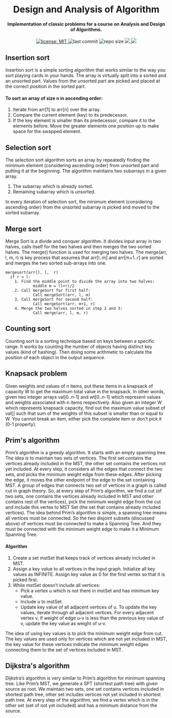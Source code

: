 <h1 align="center">Design and Analysis of Algorithm</h1>

<h4 align="center">
  Implementation of classic problems for a course on Analysis and Design of Algorithms.
</h4>

<p align="center">
  <a href="https://github.com/marismarcosta/algorithm-design-and-analysis/blob/master/LICENSE" target="_blank">
    <img alt="license: MIT" src="https://img.shields.io/badge/license-MIT-yellow.svg?style=flat-square" />
  </a>
  <img alt="last commit" src="https://img.shields.io/github/last-commit/marismarcosta/algorithm-design-and-analysis?color=FF6347&style=flat-square"/>
  <img alt="repo size" src="https://img.shields.io/github/repo-size/marismarcosta/algorithm-design-and-analysis?color=ffa07a&style=flat-square" />
  <a href="https://github.com/marismarcosta" target="_blank">
    <img src="https://img.shields.io/badge/marismarcosta-8B008B?logo=GitHub&style=flat-square"/>
  </a>
  <a href="https://www.linkedin.com/in/marismarcosta/" target="_blank">
    <img src="https://img.shields.io/badge/marismarcosta-blue?logo=linkedin&style=flat-square"/>
  </a>
</p>

## Insertion sort

Insertion sort is a simple sorting algorithm that works similar to the way you sort playing cards in your hands. The array is virtually split into a sorted and an unsorted part. Values from the unsorted part are picked and placed at the correct position in the sorted part.

#### To sort an array of size n in ascending order:
  1. Iterate from arr[1] to arr[n] over the array.
  2. Compare the current element (key) to its predecessor.
  3. If the key element is smaller than its predecessor, compare it to the elements before. Move the greater elements one position up to make space for the swapped element.

## Selection sort

The selection sort algorithm sorts an array by repeatedly finding the minimum element (considering ascending order) from unsorted part and putting it at the beginning. The algorithm maintains two subarrays in a given array.

1. The subarray which is already sorted.
2. Remaining subarray which is unsorted.

In every iteration of selection sort, the minimum element (considering ascending order) from the unsorted subarray is picked and moved to the sorted subarray.

## Merge sort

Merge Sort is a divide and conquer algorithm. It divides input array in two halves, calls itself for the two halves and then merges the two sorted halves. The merge() function is used for merging two halves. The merge(arr, l, m, r) is key process that assumes that arr[l..m] and arr[m+1..r] are sorted and merges the two sorted sub-arrays into one.

    mergesort(arr[], l,  r)
      if r > l:
        1. Find the middle point to divide the array into two halves:  
                middle m = (l+r)/2
        2. Call mergeSort for first half:   
                Call mergeSort(arr, l, m)
        3. Call mergeSort for second half:
                Call mergeSort(arr, m+1, r)
        4. Merge the two halves sorted in step 2 and 3:
                Call merge(arr, l, m, r)

## Counting sort

Counting sort is a sorting technique based on keys between a specific range. It works by counting the number of objects having distinct key values (kind of hashing). Then doing some arithmetic to calculate the position of each object in the output sequence.

## Knapsack problem

Given weights and values of n items, put these items in a knapsack of capacity W to get the maximum total value in the knapsack. In other words, given two integer arrays val[0..n-1] and wt[0..n-1] which represent values and weights associated with n items respectively. Also given an integer W which represents knapsack capacity, find out the maximum value subset of val[] such that sum of the weights of this subset is smaller than or equal to W. You cannot break an item, either pick the complete item or don’t pick it (0-1 property).

## Prim's algorithm

Prim’s algorithm is a greedy algorithm. It starts with an empty spanning tree. The idea is to maintain two sets of vertices. The first set contains the vertices already included in the MST, the other set contains the vertices not yet included. At every step, it considers all the edges that connect the two sets, and picks the minimum weight edge from these edges. After picking the edge, it moves the other endpoint of the edge to the set containing MST. 
A group of edges that connects two set of vertices in a graph is called cut in graph theory. So, at every step of Prim’s algorithm, we find a cut (of two sets, one contains the vertices already included in MST and other contains rest of the vertices), pick the minimum weight edge from the cut and include this vertex to MST Set (the set that contains already included vertices).
The idea behind Prim’s algorithm is simple, a spanning tree means all vertices must be connected. So the two disjoint subsets (discussed above) of vertices must be connected to make a Spanning Tree. And they must be connected with the minimum weight edge to make it a Minimum Spanning Tree.
#### Algorithm 
1) Create a set mstSet that keeps track of vertices already included in MST. 
2) Assign a key value to all vertices in the input graph. Initialize all key values as INFINITE. Assign key value as 0 for the first vertex so that it is picked first. 
3) While mstSet doesn’t include all vertices: 
    - Pick a vertex u which is not there in mstSet and has minimum key value. 
    - Include u to mstSet. 
    - Update key value of all adjacent vertices of u. To update the key values, iterate through all adjacent vertices. For every adjacent vertex v, if weight of edge u-v is less than the previous key value of v, update the key value as weight of u-v.

The idea of using key values is to pick the minimum weight edge from cut. The key values are used only for vertices which are not yet included in MST, the key value for these vertices indicate the minimum weight edges connecting them to the set of vertices included in MST. 


## Dijkstra's algorithm

Dijkstra’s algorithm is very similar to Prim’s algorithm for minimum spanning tree. Like Prim’s MST, we generate a SPT (shortest path tree) with given source as root. We maintain two sets, one set contains vertices included in shortest path tree, other set includes vertices not yet included in shortest path tree. At every step of the algorithm, we find a vertex which is in the other set (set of not yet included) and has a minimum distance from the source.